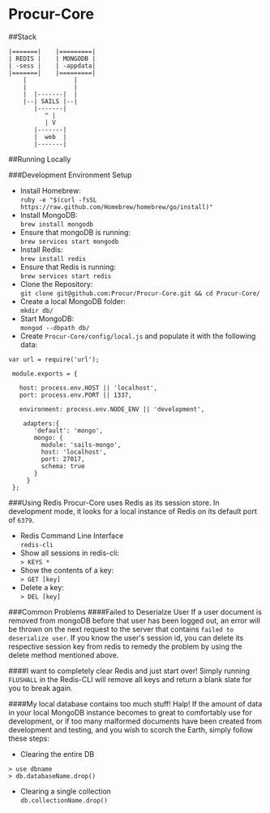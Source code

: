 # Procur-Core
##Stack
```
|=======|    |=========|
| REDIS |    | MONGODB |
| -sess |    | -appdata|
|=======|    |=========|
    |             |
    |             |
    |  |-------|  |
    |--| SAILS |--|
       |-------|
          ^ |
          | V
       |-------|
       |  web  |
       |-------|
```
##Running Locally  

###Development Environment Setup
* Install Homebrew:  
`ruby -e "$(curl -fsSL https://raw.github.com/Homebrew/homebrew/go/install)"`  
* Install MongoDB:  
`brew install mongodb`  
* Ensure that mongoDB is running:  
`brew services start mongodb`  
* Install Redis:  
`brew install redis`  
* Ensure that Redis is running:  
`brew services start redis`
* Clone the Repository:  
`git clone git@github.com:Procur/Procur-Core.git && cd Procur-Core/`  
* Create a local MongoDB folder:  
`mkdir db/`  
* Start MongoDB:  
`mongod --dbpath db/`  
* Create `Procur-Core/config/local.js` and populate it with the following data:
```
var url = require('url');
 
 module.exports = {
 
   host: process.env.HOST || 'localhost',
   port: process.env.PORT || 1337,
 
   environment: process.env.NODE_ENV || 'development',
 
    adapters:{
       'default': 'mongo',
       mongo: {
         module: 'sails-mongo',
         host: 'localhost',
         port: 27017,
         schema: true
       }
     }
 };
```

###Using Redis
Procur-Core uses Redis as its session store. In development mode, it looks for a local instance of Redis on its default port of `6379`.  
* Redis Command Line Interface  
`redis-cli`  
* Show all sessions in redis-cli:  
`> KEYS *`  
* Show the contents of a key:  
`> GET [key]`  
* Delete a key:  
`> DEL [key]`

###Common Problems
####Failed to Deserialze User
If a user document is removed from mongoDB before that user has been logged out, an error will be thrown on the next request to the server that contains `failed to deserialize user`. If you know the user's session id, you can delete its respective session key from redis to remedy the problem by using the delete method mentioned above.

####I want to completely clear Redis and just start over!
Simply running `FLUSHALL` in the Redis-CLI will remove all keys and return a blank slate for you to break again.

####My local database contains too much stuff! Halp!
If the amount of data in your local MongoDB instance becomes to great to comfortably use for development, or if too many malformed documents have been created from development and testing, and you wish to scorch the Earth, simply follow these steps:  
* Clearing the entire DB  
```
> use dbname
> db.databaseName.drop()
```
* Clearing a single collection  
`db.collectionName.drop()`
